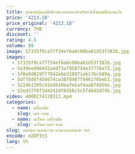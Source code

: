 ```yaml
---
title: ถุงนอนอุ่นลงสีเขียวมะกอกหนาสําหรับการตั้งแคมป์กลางแจ้ง
price: '4213.18'
price_original: '4213.18'
currency: THB
discount: ''
rating: 4.5
volume: 99
image: S7335f9ca77f34ef6a0c00ba61d53f382b.jpg
images:
  - S7335f9ca77f34ef6a0c00ba61d53f382b.jpg
  - Se39eed964d2a4df3af958734e37776a7Z.jpg
  - Sf8e9d829f77042ebb318071eb17bcb89q.jpg
  - Sdff8d9f456674ca38f0487f846176beb1.jpg
  - S214b1395cd1d4b10bafebaf4aa074959o.jpg
  - S2ed37f6f3d42419f8358c5c5f46d3979b.jpg
video: 4000274128311.mp4
categories:
  - name: เครื่องมือ
    slug: เคร-องม
  - name: อะไหล่ เครื่องมือ
    slug: อะไหล-เคร-องม
slug: งนอนอ-นลงส-เข-ยวมะกอกหนาส-าหร
encode: o2DP3tS
lang: th
---
```

  